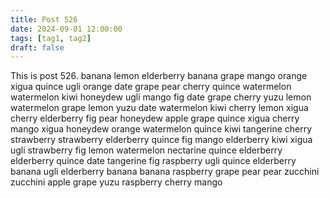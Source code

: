 ```yaml
---
title: Post 526
date: 2024-09-01 12:00:00
tags: [tag1, tag2]
draft: false
---
```

This is post 526.
banana
lemon
elderberry
banana
grape
mango
orange
xigua
quince
ugli
orange
date
grape
pear
cherry
quince
watermelon
watermelon
kiwi
honeydew
ugli
mango
fig
date
grape
cherry
yuzu
lemon
watermelon
grape
lemon
yuzu
date
watermelon
kiwi
cherry
lemon
xigua
cherry
elderberry
fig
pear
honeydew
apple
grape
quince
xigua
cherry
mango
xigua
honeydew
orange
watermelon
quince
kiwi
tangerine
cherry
strawberry
strawberry
elderberry
quince
fig
mango
elderberry
kiwi
xigua
ugli
strawberry
fig
lemon
watermelon
nectarine
quince
elderberry
elderberry
quince
date
tangerine
fig
raspberry
ugli
quince
elderberry
banana
ugli
elderberry
banana
banana
raspberry
grape
pear
pear
zucchini
zucchini
apple
grape
yuzu
raspberry
cherry
mango
